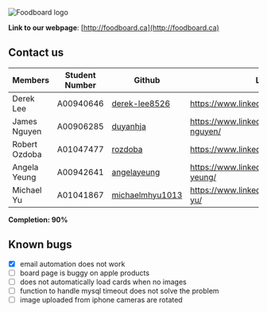 ![Foodboard logo](https://i.imgur.com/YZb5agj.png)

**Link to our webpage**: [http://foodboard.ca](http://foodboard.ca)

## Contact us
| Members | Student Number | Github | LinkedIn |
 --------|-----------------|--------|----------
| Derek Lee | A00940646 | [derek-lee8526](https://github.com/derek-lee8526) | https://www.linkedin.com/in/dereklee8526/|
| James Nguyen | A00906285 | [duyanhja](https://github.com/duyanhja) | https://www.linkedin.com/in/james-da-nguyen/|
| Robert Ozdoba|A01047477| [rozdoba](https://github.com/rozdoba) | https://www.linkedin.com/in/robertozdoba|
|Angela Yeung | A00942641| [angelayeung](https://github.com/AngelaYeung) | https://www.linkedin.com/in/angela-sy-yeung/ |
| Michael Yu | A01041867| [michaelmhyu1013](https://github.com/michaelmhyu1013) | https://www.linkedin.com/in/michael-mh-yu/| 

**Completion: 90%**

## Known bugs
- [x] email automation does not work
- [ ] board page is buggy on apple products
- [ ] does not automatically load cards when no images 
- [ ] function to handle mysql timeout does not solve the problem
- [ ] image uploaded from iphone cameras are rotated
